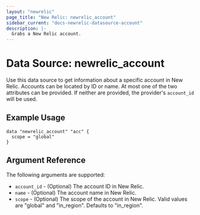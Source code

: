 ```yaml
---
layout: "newrelic"
page_title: "New Relic: newrelic_account"
sidebar_current: "docs-newrelic-datasource-account"
description: |-
  Grabs a New Relic account.
---
```


# Data Source: newrelic\_account

Use this data source to get information about a specific account in New Relic.
Accounts can be located by ID or name.  At most one of the two attributes can
be provided. If neither are provided, the provider's `account_id` will be used.

## Example Usage

```hcl
data "newrelic_account" "acc" {
  scope = "global"
}
```

## Argument Reference

The following arguments are supported:

* `account_id` - (Optional) The account ID in New Relic.
* `name` - (Optional) The account name in New Relic.
* `scope` - (Optional) The scope of the account in New Relic.  Valid values are "global" and "in_region".  Defaults to "in_region".